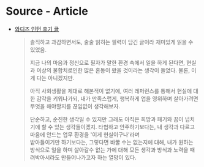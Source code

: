 

# Source - Article



- [와디즈 인턴 후기 글](https://velog.io/@mowinckel/%EC%99%80%EB%94%94%EC%A6%88%EC%97%90%EC%84%9C%EC%9D%98-SW-3%EA%B0%9C%EC%9B%94-I#-%EC%9D%B4%EC%95%BC%EA%B8%B0-%EC%8B%9C%EC%9E%91%EC%A0%84%EC%97%90)

  > 솔직하고 과감하면서도, 술술 읽히는 필력이 담긴 글이라 재미있게 읽을 수 있었음.
  >
  > 지금 나의 마음과 정신으로 필자가 말한 환경 속에서 일을 하게 된다면,
  > 현실과 이상의 불합치로인한 많은 혼동이 왔을 것이라는 생각이 들었다.
  > 물론, 이게 다는 아니겠지만.
  >
  > 아직 사회생활을 제대로 해본적이 없기에, 여러 레퍼런스를 통해서 현실에 대한 감각을 키워나가되,
  > 내가 만족스럽게, 행복하게 업을 영위하며 살아가려면 무엇을 해야할지를 끊임없이 생각해보자.
  >
  > 단순하고, 순진한 생각일 수 있지만 그래도 아직은 희망과 패기와 꿈이 넘치기에 할 수 있는 생각들이겠지.
  > 타협하고 안주하기보다는, 내 생각과 다르고 마음에 안드는 업무 환경을 '이게 현실이구나'라며   
  > 받아들이기만 하기보다는, 그렇다면 바꿀 수는 없는지에 대해, 내가 원하는 방식으로 일을 하며 살아갈수 없는 가에 대해 모든 생각과 방식과 노력을 때려박아서라도 만들어나가고자 하는 열망이 있다.